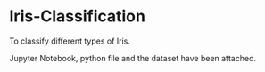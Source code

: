 # Iris-Classification
To classify different types of Iris.

Jupyter Notebook, python file and the dataset have been attached.
